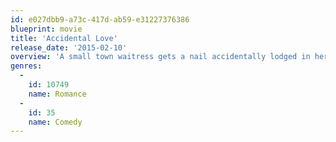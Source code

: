 ```yaml
---
id: e027dbb9-a73c-417d-ab59-e31227376386
blueprint: movie
title: 'Accidental Love'
release_date: '2015-02-10'
overview: 'A small town waitress gets a nail accidentally lodged in her head causing unpredictable behavior that leads her to Washington, DC.  Sparks fly when she meets a clueless young senator who takes up her cause - but what happens when love interferes with what you stand for?'
genres:
  -
    id: 10749
    name: Romance
  -
    id: 35
    name: Comedy
---
```

